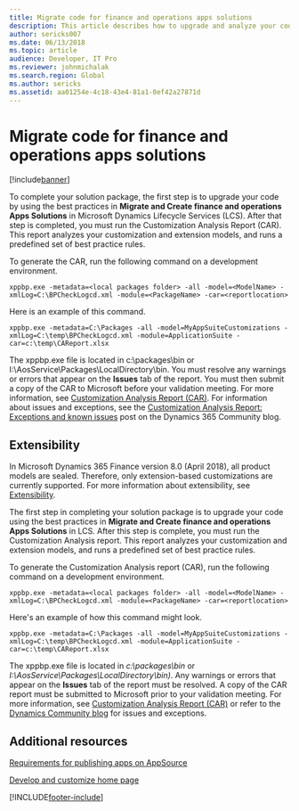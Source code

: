 ```yaml
---
title: Migrate code for finance and operations apps solutions
description: This article describes how to upgrade and analyze your code in Microsoft Dynamics Lifecycle Services (LCS).
author: sericks007
ms.date: 06/13/2018
ms.topic: article
audience: Developer, IT Pro
ms.reviewer: johnmichalak
ms.search.region: Global
ms.author: sericks
ms.assetid: aa01254e-4c18-43e4-81a1-0ef42a27871d
---
```


# Migrate code for finance and operations apps solutions

[!include[banner](../includes/banner.md)]

To complete your solution package, the first step is to upgrade your code by using the best practices in **Migrate and Create finance and operations Apps Solutions** in Microsoft Dynamics Lifecycle Services (LCS). After that step is completed, you must run the Customization Analysis Report (CAR). This report analyzes your customization and extension models, and runs a predefined set of best practice rules. 

To generate the CAR, run the following command on a development environment.

```Console
xppbp.exe -metadata=<local packages folder> -all -model=<ModelName> -xmlLog=C:\BPCheckLogcd.xml -module=<PackageName> -car=<reportlocation>
```

Here is an example of this command.

```Console
xppbp.exe -metadata=C:\Packages -all -model=MyAppSuiteCustomizations -xmlLog=C:\temp\BPCheckLogcd.xml -module=ApplicationSuite -car=c:\temp\CAReport.xlsx
```

The xppbp.exe file is located in c:\\packages\\bin or I:\\AosService\\Packages\\LocalDirectory\\bin. You must resolve any warnings or errors that appear on the **Issues** tab of the report. You must then submit a copy of the CAR to Microsoft before your validation meeting. For more information, see [Customization Analysis Report (CAR)](../dev-tools/customization-analysis-report.md). For information about issues and exceptions, see the [Customization Analysis Report: Exceptions and known issues](https://community.dynamics.com/ax/b/newdynamicsax/archive/2016/03/21/customization-analysis-report-exceptions-and-known-issues) post on the Dynamics 365 Community blog.

## Extensibility
In Microsoft Dynamics 365 Finance version 8.0 (April 2018), all product models are sealed. Therefore, only extension-based customizations are currently supported. For more information about extensibility, see [Extensibility](../extensibility/extensibility-home-page.md).

The first step in completing your solution package is to upgrade your code using the best practices in <strong>Migrate and Create finance and operations Apps Solutions</strong> in LCS. After this step is complete, you must run the Customization Analysis report. This report analyzes your customization and extension models, and runs a predefined set of best practice rules. 

To generate the Customization Analysis report (CAR), run the following command on a development environment.

```Console
xppbp.exe -metadata=<local packages folder> -all -model=<ModelName> -xmlLog=C:\BPCheckLogcd.xml -module=<PackageName> -car=<reportlocation>
```

Here's an example of how this command might look.

```Console
xppbp.exe -metadata=C:\Packages -all -model=MyAppSuiteCustomizations -xmlLog=C:\temp\BPCheckLogcd.xml -module=ApplicationSuite -car=c:\temp\CAReport.xlsx
```

The xppbp.exe file is located in *c:\packages\bin* or *I:\AosService\Packages\LocalDirectory\bin)*. Any warnings or errors that appear on the **Issues** tab of the report must be resolved. A copy of the CAR report must be submitted to Microsoft prior to your validation meeting. For more information, see [Customization Analysis Report (CAR)](../dev-tools/customization-analysis-report.md) or refer to the [Dynamics Community blog](https://community.dynamics.com/ax/b/newdynamicsax/archive/2016/03/21/customization-analysis-report-exceptions-and-known-issues) for issues and exceptions.

## Additional resources
[Requirements for publishing apps on AppSource](lcs-solutions-app-source.md)

[Develop and customize home page](../dev-tools/developer-home-page.md#code-migration)


[!INCLUDE[footer-include](../../../includes/footer-banner.md)]

